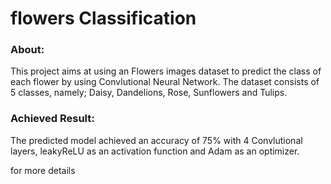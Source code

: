 # flowers Classification

### About:
This project aims at using an Flowers images dataset to predict the class of each flower by using Convlutional Neural Network.
The dataset consists of 5 classes, namely; Daisy, Dandelions, Rose, Sunflowers and Tulips. 

### Achieved Result:
The predicted model achieved an accuracy of 75% with 4 Convlutional layers, leakyReLU as an activation function and Adam as an optimizer.

for more details 
